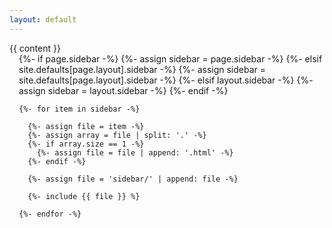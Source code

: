 ```yaml
---
layout: default
---
```


<div class="framework">
  <section class="main">
  {{ content }}
  </section>
  
  <section class="sidebar" style="margin-left: 15px;">
    <!-- Get sidebar items -->
    {%- if page.sidebar -%}
      {%- assign sidebar = page.sidebar -%}
    {%- elsif site.defaults[page.layout].sidebar -%}
      {%- assign sidebar = site.defaults[page.layout].sidebar -%}
    {%- elsif layout.sidebar -%}
      {%- assign sidebar = layout.sidebar -%}
    {%- endif -%}

    {%- for item in sidebar -%}

      {%- assign file = item -%}
      {%- assign array = file | split: '.' -%}
      {%- if array.size == 1 -%}
        {%- assign file = file | append: '.html' -%}
      {%- endif -%}

      {%- assign file = 'sidebar/' | append: file -%}

      {%- include {{ file }} %}

    {%- endfor -%}
  </section>
</div>